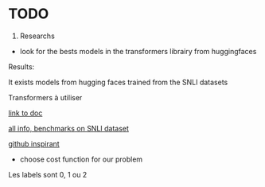 # TODO

1) Researchs

- look for the bests models in the transformers librairy from huggingfaces

Results:

It exists models from hugging faces trained from the SNLI datasets

Transformers à utiliser

[ link to doc](https://discuss.huggingface.co/t/what-are-the-best-trained-model-of-nli-natural-language-inference/21030)

[all info, benchmarks on SNLI dataset](https://towardsdatascience.com/natural-language-inference-an-overview-57c0eecf6517)

[github inspirant](https://github.com/sarrabenyahia/NLI-SNLI)


- choose cost function for our problem

Les labels sont 0, 1 ou 2
